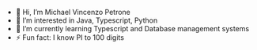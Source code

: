 - 👋 Hi, I’m Michael Vincenzo Petrone
- 👀 I’m interested in Java, Typescript, Python
- 🌱 I’m currently learning Typescript and Database management systems
- ⚡ Fun fact: I know PI to 100 digits
